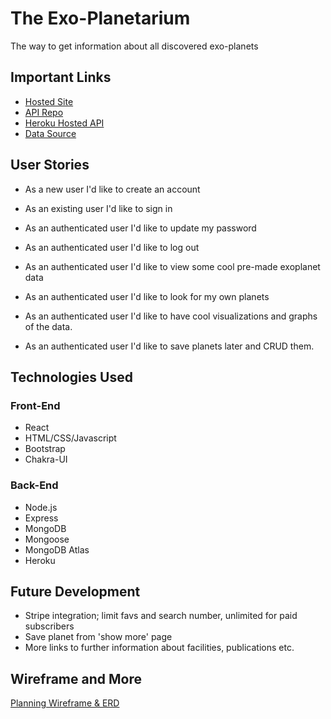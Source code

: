 # The Exo-Planetarium

The way to get information about all discovered exo-planets

## Important Links

- [Hosted Site](https://sidhantmathur.github.io/exo-planetarium/#/)
- [API Repo](https://github.com/sidhantmathur/planet-api)
- [Heroku Hosted API](https://gentle-wave-86032.herokuapp.com/)
- [Data Source](https://exoplanetarchive.ipac.caltech.edu/cgi-bin/TblView/nph-tblView?app=ExoTbls&config=PSCompPars)

## User Stories

- As a new user I'd like to create an account

- As an existing user I'd like to sign in

- As an authenticated user I'd like to update my password

- As an authenticated user I'd like to log out

- As an authenticated user I'd like to view some cool pre-made exoplanet data

- As an authenticated user I'd like to look for my own planets

- As an authenticated user I'd like to have cool visualizations and graphs of the data.

- As an authenticated user I'd like to save planets later and CRUD them.

## Technologies Used

### Front-End

- React
- HTML/CSS/Javascript
- Bootstrap
- Chakra-UI

### Back-End

- Node.js
- Express
- MongoDB
- Mongoose
- MongoDB Atlas
- Heroku

## Future Development

- Stripe integration; limit favs and search number, unlimited for paid subscribers
- Save planet from 'show more' page
- More links to further information about facilities, publications etc.

## Wireframe and More

[Planning Wireframe & ERD](https://imgur.com/LaDhYRF)
